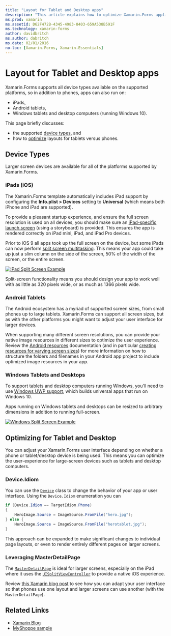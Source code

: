 ```yaml
---
title: "Layout for Tablet and Desktop apps"
description: "This article explains how to optimize Xamarin.Forms application layouts for tablets, as opposed to phones."
ms.prod: xamarin
ms.assetid: D62F472B-4345-4983-8403-659A538B591F
ms.technology: xamarin-forms
author: davidbritch
ms.author: dabritch
ms.date: 02/01/2016
no-loc: [Xamarin.Forms, Xamarin.Essentials]
---
```


# Layout for Tablet and Desktop apps

Xamarin.Forms supports all device types available on the supported platforms,
so in addition to phones, apps can also run on:

- iPads,
- Android tablets,
- Windows tablets and desktop computers (running Windows 10).

This page briefly discusses:

- the supported [device types](#Device_Types), and
- how to [optimize](#optimize) layouts for tablets versus phones.

<a name="Device_Types" />

## Device Types

Larger screen devices are available for all of the platforms
supported by Xamarin.Forms.

### iPads (iOS)

The Xamarin.Forms template automatically includes iPad support by configuring
the **Info.plist > Devices** setting to **Universal** (which means both iPhone
and iPad are supported).

To provide a pleasant startup experience, and ensure the full screen resolution
is used on all devices, you should make sure an
[iPad-specific launch screen](~/ios/app-fundamentals/images-icons/launch-screens.md)
(using a storyboard) is provided. This ensures the app is rendered correctly
on iPad mini, iPad, and iPad Pro devices.

Prior to iOS 9 all apps took up the full screen on the device, but some
iPads can now perform [split screen multitasking](~/ios/platform/multitasking.md).
This means your app could take up just a slim column on the side of the screen,
50% of the width of the screen, or the entire screen.

[![](tablet-images/ipad-sml.png "iPad Split Screen Example")](tablet-images/ipad.png#lightbox "iPad Split Screen Example")

Split-screen functionality means you should design your app to work well
with as little as 320 pixels wide, or as much as 1366 pixels wide.

### Android Tablets

The Android ecosystem has a myriad of supported screen sizes, from small phones
up to large tablets. Xamarin.Forms can support all screen sizes, but as with
the other platforms you might want to adjust your user interface for
larger devices.

When supporting many different screen resolutions, you can provide your
native image resources in different sizes to optimize the user experience.
Review the [Android resources](~/android/app-fundamentals/resources-in-android/index.md)
documentation (and in particular
[creating resources for varying screen sizes](~/android/app-fundamentals/resources-in-android/resources-for-varying-screens.md))
for more information on how to structure the folders and filenames in your
Android app project to include optimized image resources in your app.

### Windows Tablets and Desktops

To support tablets and desktop computers running Windows, you'll need to use [Windows UWP support](~/xamarin-forms/platform/windows/installation/index.md), which builds universal apps that run on Windows 10.

Apps running on Windows tablets and desktops can be resized to arbitrary
dimensions in addition to running full-screen.

[![](tablet-images/splitscreen-sml.png "Windows Split Screen Example")](tablet-images/splitscreen.png#lightbox "Windows Split Screen Example")

<a name="optimize" />

## Optimizing for Tablet and Desktop

You can adjust your Xamarin.Forms user interface depending on whether
a phone or tablet/desktop device is being used. This means you can optimize
the user-experience for large-screen devices such as tablets and desktop
computers.

### Device.Idiom

You can use the [`Device`](~/xamarin-forms/platform/device.md)
class to change the behavior of your app or user interface. Using the `Device.Idiom`
enumeration you can

```csharp
if (Device.Idiom == TargetIdiom.Phone)
{
    HeroImage.Source = ImageSource.FromFile("hero.jpg");
} else {
    HeroImage.Source = ImageSource.FromFile("herotablet.jpg");
}
```

This approach can be expanded to make significant changes to individual
page layouts, or even to render entirely different pages on larger screens.

### Leveraging MasterDetailPage

The [`MasterDetailPage`](xref:Xamarin.Forms.MasterDetailPage)
is ideal for larger screens, especially on the iPad
where it uses the [`UISplitViewController`](xref:UIKit.UISplitViewController)
to provide a native iOS experience.

Review [this Xamarin blog post](https://devblogs.microsoft.com/xamarin/bringing-xamarin-forms-apps-to-tablets/)
to see how you can adapt your user interface so that phones use one
layout and larger screens can use another (with the `MasterDetailPage`).

## Related Links

- [Xamarin Blog](https://devblogs.microsoft.com/xamarin/bringing-xamarin-forms-apps-to-tablets/)
- [MyShoppe sample](https://github.com/jamesmontemagno/myshoppe)
